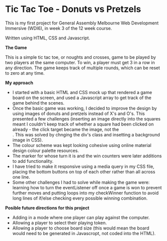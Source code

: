 # Tic Tac Toe - Donuts vs Pretzels

This is my first project for General Assembly Melbourne Web Development Immersive (WDI6), in week 3 of the 12 week course.

Written using HTML, CSS and Javascript.

**The Game**

This is a simple tic tac toe, or noughts and crosses, game to be played by two players at the same computer.
To win, a player must get 3 in a row in any direction. 
The game keeps track of multiple rounds, which can be reset to zero at any time.

**My approach**

- I started with a basic HTML and CSS mock up that rendered a game board on the screen, and used a Javascript array to get track of the game behind the scenes.
- Once the basic game was working, I decided to improve the design by using images of donuts and pretzels instead of X's and O's. This presented a few challenges (inserting an image directly into the squares meant I couldn't keep track of whether a square had been clicked on already - the click target became the image, not the <div>. This was solved by chnging the div's class and insetting a background image in CSS).
- The colour scheme was kept looking cohesive using online material design colour palette resources.
- The marker for whose turn it is and the win counters were later additions to add functionality.
- I have tried to make it responsive using a media query in my CSS file, placing the bottom buttons on top of each other rather than all across one line.
- Some other challenges I had to solve while making the game were: learning how to turn the eventListener off once a game is won to prevent further moves and putting loops into my checkWinner function to avoid long lines of if/else checking every possible winning combination.

**Posible future directions for this project**

- Adding in a mode where one player can play against the computer.
- Allowing a player to select their playing token.
- Allowing a player to choose board size (this would mean the board would need to be generated in Javascropt, not coded into the HTML).


